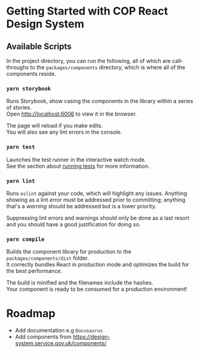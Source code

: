 # Getting Started with COP React Design System
## Available Scripts

In the project directory, you can run the following, all of which are call-throughs to the `packages/components` directory, which is where all of the components reside.

### `yarn storybook`

Runs Storybook, show casing the components in the library within a series of stories.\
Open [http://localhost:6006](http://localhost:6006) to view it in the browser.

The page will reload if you make edits.\
You will also see any lint errors in the console.

### `yarn test`

Launches the test runner in the interactive watch mode.\
See the section about [running tests](https://facebook.github.io/create-react-app/docs/running-tests) for more information.

### `yarn lint`

Runs `eslint` against your code, which will highlight any issues. Anything showing as a lint *error* must be addressed prior to committing; anything that's a *warning* should be addressed but is a lower priority.

Suppressing lint errors and warnings should only be done as a last resort and you should have a good justification for doing so.

### `yarn compile`

Builds the component library for production to the `packages/components/dist` folder.\
It correctly bundles React in production mode and optimizes the build for the best performance.

The build is minified and the filenames include the hashes.\
Your component is ready to be consumed for a production environment!


# Roadmap

- Add documentation e.g `Docusaurus`
- Add components from https://design-system.service.gov.uk/components/
